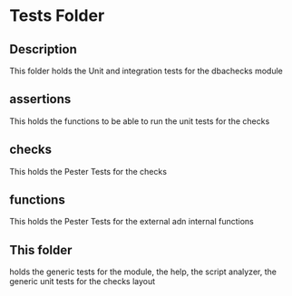 # Tests Folder

## Description

This folder holds the Unit and integration tests for the dbachecks module

## assertions

This holds the functions to be able to run the unit tests for the checks

## checks

This holds the Pester Tests for the checks

## functions

This holds the Pester Tests for the external adn internal functions

## This folder

holds the generic tests for the module, the help, the script analyzer, the generic unit tests for the checks layout 